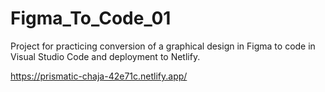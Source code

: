 # Figma_To_Code_01

Project for practicing conversion of a graphical design in Figma to code in Visual Studio Code and deployment to Netlify.

https://prismatic-chaja-42e71c.netlify.app/
